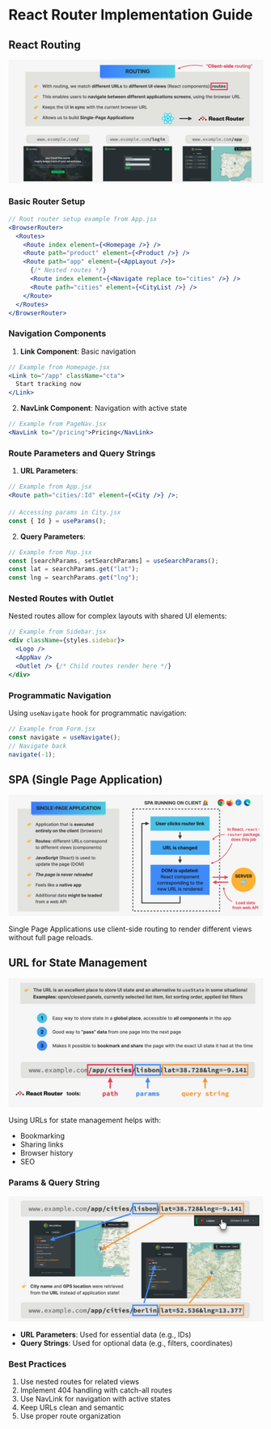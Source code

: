 # React Router Implementation Guide

## React Routing

![alt text](react-routing.png)

### Basic Router Setup

```jsx
// Root router setup example from App.jsx
<BrowserRouter>
  <Routes>
    <Route index element={<Homepage />} />
    <Route path="product" element={<Product />} />
    <Route path="app" element={<AppLayout />}>
      {/* Nested routes */}
      <Route index element={<Navigate replace to="cities" />} />
      <Route path="cities" element={<CityList />} />
    </Route>
  </Routes>
</BrowserRouter>
```

### Navigation Components

1. **Link Component**: Basic navigation

```jsx
// Example from Homepage.jsx
<Link to="/app" className="cta">
  Start tracking now
</Link>
```

2. **NavLink Component**: Navigation with active state

```jsx
// Example from PageNav.jsx
<NavLink to="/pricing">Pricing</NavLink>
```

### Route Parameters and Query Strings

1. **URL Parameters**:

```jsx
// Example from App.jsx
<Route path="cities/:Id" element={<City />} />;

// Accessing params in City.jsx
const { Id } = useParams();
```

2. **Query Parameters**:

```jsx
// Example from Map.jsx
const [searchParams, setSearchParams] = useSearchParams();
const lat = searchParams.get("lat");
const lng = searchParams.get("lng");
```

### Nested Routes with Outlet

Nested routes allow for complex layouts with shared UI elements:

```jsx
// Example from Sidebar.jsx
<div className={styles.sidebar}>
  <Logo />
  <AppNav />
  <Outlet /> {/* Child routes render here */}
</div>
```

### Programmatic Navigation

Using `useNavigate` hook for programmatic navigation:

```jsx
// Example from Form.jsx
const navigate = useNavigate();
// Navigate back
navigate(-1);
```

## SPA (Single Page Application)

![alt text](single-page-app.png)

Single Page Applications use client-side routing to render different views without full page reloads.

## URL for State Management

![alt text](url-state-management.png)

Using URLs for state management helps with:

- Bookmarking
- Sharing links
- Browser history
- SEO

### Params & Query String

![alt text](params-query-string.png)

- **URL Parameters**: Used for essential data (e.g., IDs)
- **Query Strings**: Used for optional data (e.g., filters, coordinates)

### Best Practices

1. Use nested routes for related views
2. Implement 404 handling with catch-all routes
3. Use NavLink for navigation with active states
4. Keep URLs clean and semantic
5. Use proper route organization
